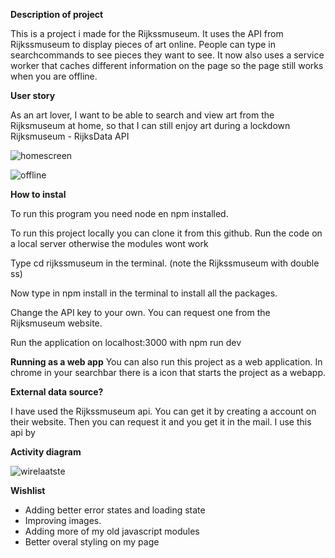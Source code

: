 **Description of project**

This is a project i made for the Rijkssmuseum. It uses the API from Rijkssmuseum to display pieces of art online. People can type in searchcommands to see pieces they want to see. It now also uses a service worker that caches different information on the page so the page still works when you are offline. 

**User story**

As an art lover, I want to be able to search and view art from the Rijksmuseum at home, so that I can still enjoy art during a lockdown Rijksmuseum - RijksData API

![homescreen](https://user-images.githubusercontent.com/43068118/157267609-a4a87824-a5ac-4b62-ab5f-66203afd5096.png)

![offline](https://user-images.githubusercontent.com/43068118/161515230-cf140d80-1b45-43c8-8894-11cf9a83262e.png)


**How to instal**

To run this program you need node en npm installed.

To run this project locally you can clone it from this github. Run the code on a local server otherwise the modules wont work

Type cd rijkssmuseum in the terminal. (note the Rijkssmuseum with double ss)

Now type in npm install in the terminal to install all the packages.

Change the API key to your own. You can request one from the Rijksmuseum website.

Run the application on localhost:3000 with npm run dev

**Running as a web app**
You can also run this project as a web application. In chrome in your searchbar there is a icon that starts the project as a webapp.

**External data source?**

I have used the Rijkssmuseum api. You can get it by creating a account on their website. Then you can request it and you get it in the mail. I use this api by

**Activity diagram**

![wirelaatste](https://user-images.githubusercontent.com/43068118/162408292-13383a78-3f94-4154-b511-0e1acb327be1.jpg)




**Wishlist**

- Adding better error states and loading state
- Improving images.
- Adding more of my old javascript modules
- Better overal styling on my page

